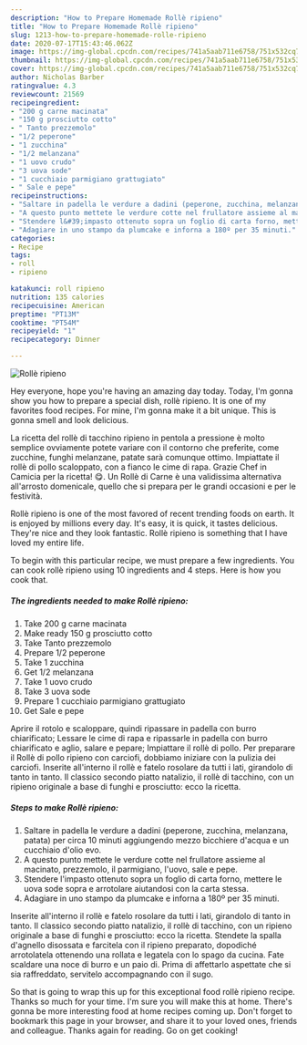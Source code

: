 ```yaml
---
description: "How to Prepare Homemade Rollè ripieno"
title: "How to Prepare Homemade Rollè ripieno"
slug: 1213-how-to-prepare-homemade-rolle-ripieno
date: 2020-07-17T15:43:46.062Z
image: https://img-global.cpcdn.com/recipes/741a5aab711e6758/751x532cq70/rolle-ripieno-recipe-main-photo.jpg
thumbnail: https://img-global.cpcdn.com/recipes/741a5aab711e6758/751x532cq70/rolle-ripieno-recipe-main-photo.jpg
cover: https://img-global.cpcdn.com/recipes/741a5aab711e6758/751x532cq70/rolle-ripieno-recipe-main-photo.jpg
author: Nicholas Barber
ratingvalue: 4.3
reviewcount: 21569
recipeingredient:
- "200 g carne macinata"
- "150 g prosciutto cotto"
- " Tanto prezzemolo"
- "1/2 peperone"
- "1 zucchina"
- "1/2 melanzana"
- "1 uovo crudo"
- "3 uova sode"
- "1 cucchiaio parmigiano grattugiato"
- " Sale e pepe"
recipeinstructions:
- "Saltare in padella le verdure a dadini (peperone, zucchina, melanzana, patata) per circa 10 minuti aggiungendo mezzo bicchiere d&#39;acqua e un cucchiaio d&#39;olio evo."
- "A questo punto mettete le verdure cotte nel frullatore assieme al macinato, prezzemolo, il parmigiano, l&#39;uovo, sale e pepe."
- "Stendere l&#39;impasto ottenuto sopra un foglio di carta forno, mettere le uova sode sopra e arrotolare aiutandosi con la carta stessa."
- "Adagiare in uno stampo da plumcake e inforna a 180º per 35 minuti."
categories:
- Recipe
tags:
- roll
- ripieno

katakunci: roll ripieno 
nutrition: 135 calories
recipecuisine: American
preptime: "PT13M"
cooktime: "PT54M"
recipeyield: "1"
recipecategory: Dinner

---
```



![Rollè ripieno](https://img-global.cpcdn.com/recipes/741a5aab711e6758/751x532cq70/rolle-ripieno-recipe-main-photo.jpg)

Hey everyone, hope you're having an amazing day today. Today, I'm gonna show you how to prepare a special dish, rollè ripieno. It is one of my favorites food recipes. For mine, I'm gonna make it a bit unique. This is gonna smell and look delicious.

La ricetta del rollè di tacchino ripieno in pentola a pressione è molto semplice ovviamente potete variare con il contorno che preferite, come zucchine, funghi melanzane, patate sarà comunque ottimo. Impiattate il rollè di pollo scaloppato, con a fianco le cime di rapa. Grazie Chef in Camicia per la ricetta! 😋. Un Rollè di Carne è una validissima alternativa all&#39;arrosto domenicale, quello che si prepara per le grandi occasioni e per le festività.

Rollè ripieno is one of the most favored of recent trending foods on earth. It is enjoyed by millions every day. It's easy, it is quick, it tastes delicious. They're nice and they look fantastic. Rollè ripieno is something that I have loved my entire life.


To begin with this particular recipe, we must prepare a few ingredients. You can cook rollè ripieno using 10 ingredients and 4 steps. Here is how you cook that.

<!--inarticleads1-->

##### The ingredients needed to make Rollè ripieno:

1. Take 200 g carne macinata
1. Make ready 150 g prosciutto cotto
1. Take  Tanto prezzemolo
1. Prepare 1/2 peperone
1. Take 1 zucchina
1. Get 1/2 melanzana
1. Take 1 uovo crudo
1. Take 3 uova sode
1. Prepare 1 cucchiaio parmigiano grattugiato
1. Get  Sale e pepe


Aprire il rotolo e scaloppare, quindi ripassare in padella con burro chiarificato; Lessare le cime di rapa e ripassarle in padella con burro chiarificato e aglio, salare e pepare; Impiattare il rollè di pollo. Per preparare il Rollè di pollo ripieno con carciofi, dobbiamo iniziare con la pulizia dei carciofi. Inserite all&#39;interno il rollè e fatelo rosolare da tutti i lati, girandolo di tanto in tanto. Il classico secondo piatto natalizio, il rollè di tacchino, con un ripieno originale a base di funghi e prosciutto: ecco la ricetta. 

<!--inarticleads2-->

##### Steps to make Rollè ripieno:

1. Saltare in padella le verdure a dadini (peperone, zucchina, melanzana, patata) per circa 10 minuti aggiungendo mezzo bicchiere d&#39;acqua e un cucchiaio d&#39;olio evo.
1. A questo punto mettete le verdure cotte nel frullatore assieme al macinato, prezzemolo, il parmigiano, l&#39;uovo, sale e pepe.
1. Stendere l&#39;impasto ottenuto sopra un foglio di carta forno, mettere le uova sode sopra e arrotolare aiutandosi con la carta stessa.
1. Adagiare in uno stampo da plumcake e inforna a 180º per 35 minuti.


Inserite all&#39;interno il rollè e fatelo rosolare da tutti i lati, girandolo di tanto in tanto. Il classico secondo piatto natalizio, il rollè di tacchino, con un ripieno originale a base di funghi e prosciutto: ecco la ricetta. Stendete la spalla d&#39;agnello disossata e farcitela con il ripieno preparato, dopodiché arrotolatela ottenendo una rollata e legatela con lo spago da cucina. Fate scaldare una noce di burro e un paio di. Prima di affettarlo aspettate che si sia raffreddato, servitelo accompagnando con il sugo. 

So that is going to wrap this up for this exceptional food rollè ripieno recipe. Thanks so much for your time. I'm sure you will make this at home. There's gonna be more interesting food at home recipes coming up. Don't forget to bookmark this page in your browser, and share it to your loved ones, friends and colleague. Thanks again for reading. Go on get cooking!
